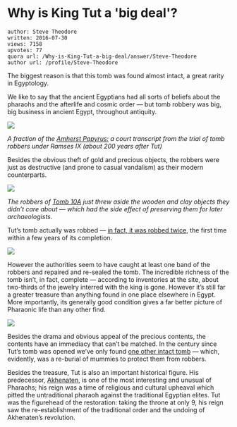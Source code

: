 # Why is King Tut a 'big deal'?

	author: Steve Theodore
	written: 2016-07-30
	views: 7158
	upvotes: 77
	quora url: /Why-is-King-Tut-a-big-deal/answer/Steve-Theodore
	author url: /profile/Steve-Theodore


The biggest reason is that this tomb was found almost intact, a great rarity in Egyptology.

We like to say that the ancient Egyptians had all sorts of beliefs about the pharaohs and the afterlife and cosmic order — but tomb robbery was big, big business in ancient Egypt, throughout antiquity.

![](https://qph.fs.quoracdn.net/main-qimg-f8e368a589204aed43554656b8d77533-c)

_A fraction of the_ _[Amherst Papyrus:](http://america.pink/amherst-papyrus_368520.html)_ _a court transcript from the trial of tomb robbers under Ramses IX (about 200 years after Tut)_ 

Besides the obvious theft of gold and precious objects, the robbers were just as destructive (and prone to casual vandalism) as their modern counterparts.

![](https://qph.fs.quoracdn.net/main-qimg-6841cf3c01d7eb20048a694d584929b3-c)

_The robbers of_ _[Tomb 10A](http://www.thehistoryblog.com/archives/4283)_ _just threw aside the wooden and clay objects they didn’t care about — which had the side effect of preserving them for later archaeologists._ 

Tut’s tomb actually was robbed — [in fact, it was robbed twice,](http://www.touregypt.net/featurestories/tutrobbery.htm) the first time within a few years of its completion.

![](https://qph.fs.quoracdn.net/main-qimg-325a187815f6a2d9bed824c7dea88306-c)

However the authorities seem to have caught at least one band of the robbers and repaired and re-sealed the tomb. The incredible richness of the tomb isn’t, in fact, complete — according to inventories at the site, about two-thirds of the jewelry interred with the king is gone. However it’s still far a greater treasure than anything found in one place elsewhere in Egypt. More importantly, its generally good condition gives a far better picture of Pharaonic life than any other find.

![](https://qph.fs.quoracdn.net/main-qimg-4ff3b5f379eff6eb773823b862142457-c)

Besides the drama and obvious appeal of the precious contents, the contents have an immediacy that can’t be matched. In the century since Tut’s tomb was opened we’ve only found [one other intact tomb](http://news.bbc.co.uk/2/hi/middle_east/4700032.stm) — which, evidently, was a re-burial of mummies to protect them from robbers.



Besides the treasure, Tut is also an important historical figure. His predecessor, [Akhenaten](https://en.wikipedia.org/wiki/Akhenaten), is one of the most interesting and unusual of Pharaohs; his reign was a time of religious and cultural upheaval which pitted the untraditional pharaoh against the traditional Egyptian elites. Tut was the figurehead of the restoration: taking the throne at only 9, his reign saw the re-establishment of the traditional order and the undoing of Akhenaten’s revolution.

